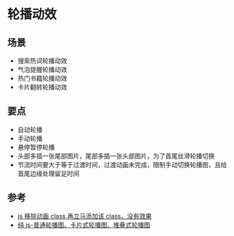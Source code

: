 # 轮播动效

## 场景

- 搜索热词轮播动效
- 气泡提醒轮播动效
- 热门书籍轮播动效
- 卡片翻转轮播动效

## 要点

- 自动轮播
- 手动轮播
- 悬停暂停轮播
- 头部多插一张尾部图片，尾部多插一张头部图片，为了首尾丝滑轮播切换
- 节流时间要大于等于过渡时间，过渡动画未完成，限制手动切换轮播图，且给首尾边缘处理留足时间

## 参考

- [js 移除动画 class 再立马添加该 class，没有效果](https://segmentfault.com/q/1010000010651887)
- [纯 js-普通轮播图、卡片式轮播图、堆叠式轮播图](https://juejin.cn/post/6844903939159277576)
